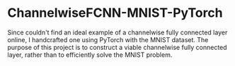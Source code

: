 # ChannelwiseFCNN-MNIST-PyTorch
Since couldn't find an ideal example of a channelwise fully connected layer online, I handcrafted one using PyTorch with the MNIST dataset. The purpose of this project is to construct a viable channelwise fully connected layer, rather than to efficiently solve the MNIST problem.
